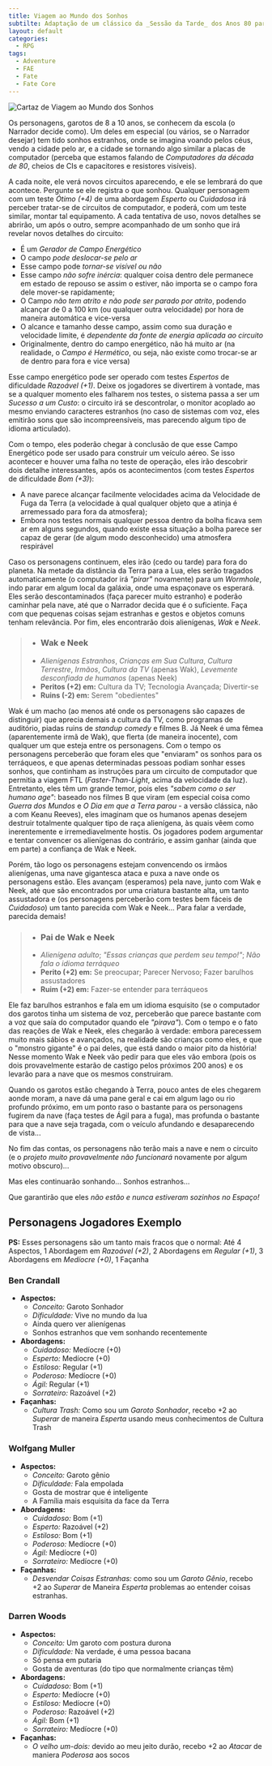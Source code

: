 ```yaml
---
title: Viagem ao Mundo dos Sonhos
subtilte: Adaptação de um clássico da _Sessão da Tarde_ dos Anos 80 para Fate Acelerado
layout: default
categories:
  - RPG
tags:
  - Adventure
  - FAE
  - Fate
  - Fate Core
---
```


![Cartaz de Viagem ao Mundo dos Sonhos](/assets/Explorersposter1985.jpg)

Os personagens, garotos de 8 a 10 anos, se conhecem da escola (o Narrador decide como). Um deles em especial (ou vários, se o Narrador desejar) tem tido sonhos estranhos, onde se imagina voando pelos céus, vendo a cidade pelo ar, e a cidade se tornando algo similar a placas de computador (perceba que estamos falando de _Computadores da década de 80_, cheios de CIs e capacitores e resistores visíveis).

A cada noite, ele verá novos circuitos aparecendo, e ele se lembrará do que acontece. Pergunte se ele registra o que sonhou. Qualquer personagem com um teste _Ótimo (+4)_ de uma abordagem _Esperto_ ou _Cuidadosa_ irá perceber tratar-se de circuitos de computador, e poderá, com um teste similar, montar tal equipamento. A cada tentativa de uso, novos detalhes se abrirão, um após o outro, sempre acompanhado de um sonho que irá revelar novos detalhes do circuito:

+ É um _Gerador de Campo Energético_
+ O campo _pode deslocar-se pelo ar_
+ Esse campo pode _tornar-se visível ou não_
+ Esse campo _não sofre inércia_: qualquer coisa dentro dele permanece em estado de repouso se assim o estiver, não importa se o campo fora dele mover-se rapidamente;
+ O Campo _não tem atrito e não pode ser parado por atrito_, podendo alcançar de 0 a 100 km (ou qualquer outra velocidade) por hora de maneira automática e vice-versa
+ O alcance e tamanho desse campo, assim como sua duração e velocidade limite, é _dependente da fonte de energia aplicada ao circuito_
+ Originalmente, dentro do campo energético, não há muito ar (na realidade, o _Campo é Hermético_, ou seja, não existe como trocar-se ar de dentro para fora e vice versa)

Esse campo energético pode ser operado com testes _Espertos_ de dificuldade _Razoável (+1)_. Deixe os jogadores se divertirem à vontade, mas se a qualquer momento eles falharem nos testes, o sistema passa a ser um _Sucesso a um Custo_: o circuito irá se descontrolar, o monitor acoplado ao mesmo enviando caracteres estranhos (no caso de sistemas com voz, eles emitirão sons que são incompreensíveis, mas parecendo algum tipo de idioma articulado).

Com o tempo, eles poderão chegar à conclusão de que esse Campo Energético pode ser usado para construir um veículo aéreo. Se isso acontecer e houver uma falha no teste de operação, eles irão descobrir dois detalhe interessantes, após os acontecimentos (com testes *Espertos* de dificuldade *Bom (+3)*):

+ A nave parece alcançar facilmente velocidades acima da Velocidade de Fuga da Terra (a velocidade à qual qualquer objeto que a atinja é arremessado para fora da atmosfera);
+ Embora nos testes normais qualquer pessoa dentro da bolha ficava sem ar em alguns segundos, quando existe essa situação a bolha parece ser capaz de gerar (de algum modo desconhecido) uma atmosfera respirável

Caso os personagens continuem, eles irão (cedo ou tarde) para fora do planeta. Na metade da distância da Terra para a Lua, eles serão tragados automaticamente (o computador irá _"pirar"_ novamente) para um _Wormhole_, indo parar em algum local da galáxia, onde uma espaçonave os esperará. Eles serão descontaminados (faça parecer muito estranho) e poderão caminhar pela nave, até que o Narrador decida que é o suficiente. Faça com que pequenas coisas sejam estranhas e gestos e objetos comuns tenham relevância. Por fim, eles encontrarão dois alienígenas, _Wak_ e _Neek_. 

> + ### Wak e Neek
> + _Alienígenas Estranhos_, _Crianças em Sua Cultura_, _Cultura Terrestre_, _Irmãos_, _Cultura da TV_ (apenas Wak), _Levemente desconfiada de humanos_ (apenas Neek)
> + **Peritos (+2) em:** Cultura da TV; Tecnologia Avançada; Divertir-se
> + **Ruins (-2) em:** Serem "obedientes"

Wak é um macho (ao menos até onde os personagens são capazes de distinguir) que aprecia demais a cultura da TV, como programas de auditório, piadas ruins de _standup comedy_ e filmes B. Já Neek é uma fêmea (aparentemente irmã de Wak), que flerta (de maneira inocente), com qualquer um que esteja entre os personagens. Com o tempo os personagens perceberão que foram eles que "enviaram" os sonhos para os terráqueos, e que apenas determinadas pessoas podiam sonhar esses sonhos, que continham as instruções para um circuito de computador que permitia a viagem FTL (_Faster-Than-Light_, acima da velocidade da luz). Entretanto, eles têm um grande temor, pois eles _"sabem como o ser humano age"_: baseado nos filmes B que viram (em especial coisa como _Guerra dos Mundos_ e _O Dia em que a Terra parou_ - a versão clássica, não a com Keanu Reeves), eles imaginam que os humanos apenas desejem destruir totalmente qualquer tipo de raça alienígena, às quais vêem como inerentemente e irremediavelmente hostis. Os jogadores podem argumentar e tentar convencer os alienígenas do contrário, e assim ganhar (ainda que em parte) a confiança de Wak e Neek. 

Porém, tão logo os personagens estejam convencendo os irmãos alienígenas, uma nave gigantesca ataca e puxa a nave onde os personagens estão. Eles avançam (esperamos) pela nave, junto com Wak e Neek, até que são encontrados por uma criatura bastante alta, um tanto assustadora e (os personagens perceberão com testes bem fáceis de _Cuidadoso_) um tanto parecida com Wak e Neek... Para falar a verdade, parecida demais!

> + ### **Pai de Wak e Neek**
> + _Alienígena adulto_; _"Essas crianças que perdem seu tempo!"_; _Não fala o idioma terráqueo_
> + **Perito (+2) em:** Se preocupar; Parecer Nervoso; Fazer barulhos assustadores
> + **Ruim (+2) em:** Fazer-se entender para terráqueos

Ele faz barulhos estranhos e fala em um idioma esquisito (se o computador dos garotos tinha um sistema de voz, perceberão que parece bastante com a voz que saía do computador quando ele _"pirava"_). Com o tempo e o fato das reações de Wak e Neek, eles chegarão à verdade: embora parecessem muito mais sábios e avançados, na realidade são crianças como eles, e que o "monstro gigante" é o pai deles, que está dando o maior pito da história! Nesse momento Wak e Neek vão pedir para que eles vão embora (pois os dois provavelmente estarão de castigo pelos próximos 200 anos) e os levarão para a nave que os mesmos construiram.

Quando os garotos estão chegando à Terra, pouco antes de eles chegarem aonde moram, a nave dá uma pane geral e cai em algum lago ou rio profundo próximo, em um ponto raso o bastante para os personagens fugirem da nave (faça testes de Ágil para a fuga), mas profunda o bastante para que a nave seja tragada, com o veículo afundando e desaparecendo de vista...

No fim das contas, os personagens não terão mais a nave e nem o circuito (e o _projeto muito provavelmente não funcionará_ novamente por algum motivo obscuro)...

Mas eles continuarão sonhando... Sonhos estranhos...

Que garantirão que eles _não estão e nunca estiveram sozinhos no Espaço!_

## Personagens Jogadores Exemplo

**PS:** Esses personagens são um tanto mais fracos que o normal: Até 4 Aspectos, 1 Abordagem em _Razoável (+2)_, 2 Abordagens em _Regular (+1)_, 3 Abordagens em _Medíocre (+0)_, 1 Façanha

### Ben Crandall

+ **Aspectos:**
	+ _Conceito:_ Garoto Sonhador
	+ _Dificuldade:_ Vive no mundo da lua
	+ Ainda quero ver alienígenas
	+ Sonhos estranhos que vem sonhando recentemente
+ **Abordagens:**
	+ _Cuidadoso:_  Medíocre (+0)
	+ _Esperto:_  Medíocre (+0)
	+ _Estiloso:_ Regular (+1)
	+ _Poderoso:_ Medíocre (+0)
	+ _Ágil:_ Regular (+1)
	+ _Sorrateiro:_ Razoável (+2)
+ **Façanhas:**
	+ _Cultura Trash:_ Como sou um _Garoto Sonhador_, recebo +2 ao _Superar_ de maneira _Esperta_ usando meus conhecimentos de Cultura Trash
 
### Wolfgang Muller

+ **Aspectos:**
	+ _Conceito:_ Garoto gênio
	+ _Dificuldade:_ Fala empolada
	+ Gosta de mostrar que é inteligente
	+ A Família mais esquisita da face da Terra
+ **Abordagens:**
	+ _Cuidadoso:_  Bom (+1)
	+ _Esperto:_  Razoável (+2)
	+ _Estiloso:_ Bom (+1)
	+ _Poderoso:_ Medíocre (+0)
	+ _Ágil:_ Medíocre (+0)
	+ _Sorrateiro:_ Medíocre (+0)
+ **Façanhas:**
	+ _Desvendar Coisas Estranhas:_ como sou um _Garoto Gênio_, recebo +2 ao _Superar_ de Maneira _Esperta_ problemas ao entender coisas estranhas.

### Darren Woods

+ **Aspectos:**
	+ _Conceito:_ Um garoto com postura durona
	+ _Dificuldade:_ Na verdade, é uma pessoa bacana
	+ Só pensa em putaria
	+ Gosta de aventuras (do tipo que normalmente crianças têm)
+ **Abordagens:**
	+ _Cuidadoso:_  Bom (+1)
	+ _Esperto:_  Medíocre (+0)
	+ _Estiloso:_ Medíocre (+0)
	+ _Poderoso:_ Razoável (+2)
	+ _Ágil:_ Bom (+1)
	+ _Sorrateiro:_ Medíocre (+0)
+ **Façanhas:**
	+ _O velho um-dois:_ devido ao meu jeito durão, recebo +2 ao *Atacar* de maniera *Poderosa* aos socos


